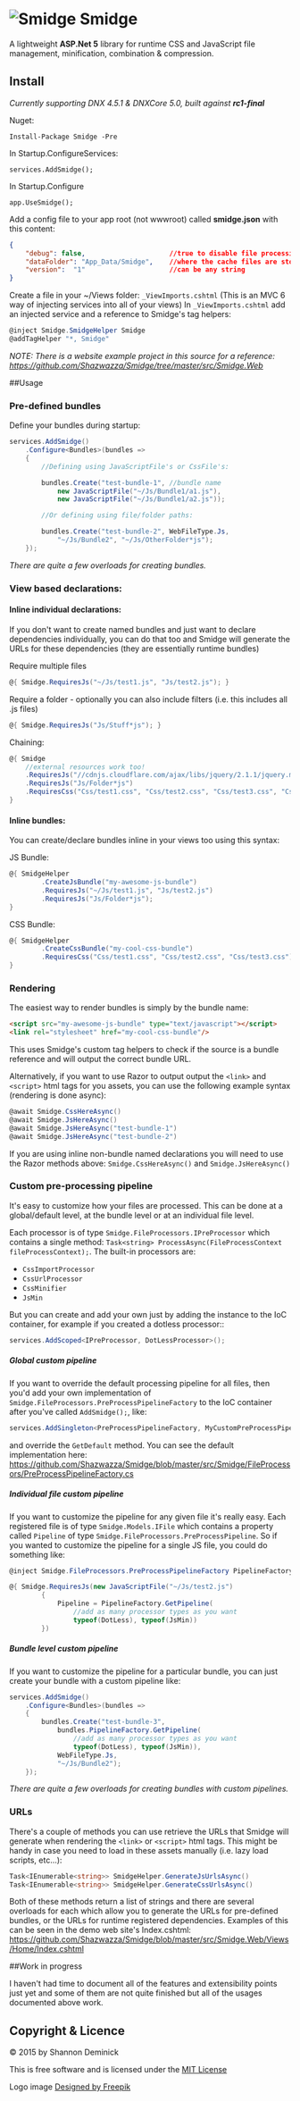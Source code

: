 ![Smidge](assets/logosmall.png?raw=true) Smidge
======

A lightweight **ASP.Net 5** library for runtime CSS and JavaScript file management, minification, combination & compression. 

## Install

_Currently supporting DNX 4.5.1 & DNXCore 5.0, built against **rc1-final**_

Nuget:

    Install-Package Smidge -Pre

In Startup.ConfigureServices:

    services.AddSmidge();
    
In Startup.Configure

    app.UseSmidge();

Add a config file to your app root (not wwwroot) called **smidge.json** with this content:

```json
{
    "debug": false,                     //true to disable file processing
    "dataFolder": "App_Data/Smidge",    //where the cache files are stored
    "version":  "1"                     //can be any string
}
```

Create a file in your ~/Views folder:  `_ViewImports.cshtml`
(This is an MVC 6 way of injecting services into all of your views)
In `_ViewImports.cshtml` add an injected service and a reference to Smidge's tag helpers:

```csharp
@inject Smidge.SmidgeHelper Smidge
@addTagHelper "*, Smidge"
```

_NOTE: There is a website example project in this source for a reference: https://github.com/Shazwazza/Smidge/tree/master/src/Smidge.Web_

##Usage

### Pre-defined bundles

Define your bundles during startup:

```csharp
services.AddSmidge()
    .Configure<Bundles>(bundles =>
    {
        //Defining using JavaScriptFile's or CssFile's:

        bundles.Create("test-bundle-1", //bundle name
            new JavaScriptFile("~/Js/Bundle1/a1.js"),
            new JavaScriptFile("~/Js/Bundle1/a2.js"));

        //Or defining using file/folder paths:

        bundles.Create("test-bundle-2", WebFileType.Js, 
            "~/Js/Bundle2", "~/Js/OtherFolder*js");
    });
```

_There are quite a few overloads for creating bundles._

### View based declarations:

#### Inline individual declarations:

If you don't want to create named bundles and just want to declare dependencies individually, you can do that too and Smidge will generate the URLs for these dependencies (they are essentially runtime bundles)

Require multiple files

```csharp
@{ Smidge.RequiresJs("~/Js/test1.js", "Js/test2.js"); }
```

Require a folder - optionally you can also include filters (i.e. this includes all .js files)

```csharp
@{ Smidge.RequiresJs("Js/Stuff*js"); }
```

Chaining:

```csharp
@{ Smidge
    //external resources work too!
    .RequiresJs("//cdnjs.cloudflare.com/ajax/libs/jquery/2.1.1/jquery.min.js")
    .RequiresJs("Js/Folder*js")
    .RequiresCss("Css/test1.css", "Css/test2.css", "Css/test3.css", "Css/test4.css");  
}
```
    
#### Inline bundles:

You can create/declare bundles inline in your views too using this syntax:

JS Bundle:

```csharp
@{ SmidgeHelper
        .CreateJsBundle("my-awesome-js-bundle")
        .RequiresJs("~/Js/test1.js", "Js/test2.js")
        .RequiresJs("Js/Folder*js");
}
```
    
CSS Bundle:

```csharp
@{ SmidgeHelper
        .CreateCssBundle("my-cool-css-bundle")
        .RequiresCss("Css/test1.css", "Css/test2.css", "Css/test3.css");
}
```

### Rendering

The easiest way to render bundles is simply by the bundle name:

```html
<script src="my-awesome-js-bundle" type="text/javascript"></script>
<link rel="stylesheet" href="my-cool-css-bundle"/>
```
    
This uses Smidge's custom tag helpers to check if the source is a bundle reference and will output the correct bundle URL.

Alternatively, if you want to use Razor to output output the `<link>` and `<script>` html tags for you assets, you can use the following example syntax (rendering is done async):

```csharp
@await Smidge.CssHereAsync()
@await Smidge.JsHereAsync()
@await Smidge.JsHereAsync("test-bundle-1")
@await Smidge.JsHereAsync("test-bundle-2")
```
    
If you are using inline non-bundle named declarations you will need to use the Razor methods above: `Smidge.CssHereAsync()` and `Smidge.JsHereAsync()`

### Custom pre-processing pipeline

It's easy to customize how your files are processed. This can be done at a global/default level, at the bundle level or at an individual file level.

Each processor is of type `Smidge.FileProcessors.IPreProcessor` which contains a single method: `Task<string> ProcessAsync(FileProcessContext fileProcessContext);`. The built-in processors are:

* `CssImportProcessor`
* `CssUrlProcessor`
* `CssMinifier`
* `JsMin`

But you can create and add your own just by adding the instance to the IoC container, for example if you created a dotless processor::

```csharp
services.AddScoped<IPreProcessor, DotLessProcessor>();
```

##### Global custom pipeline

If you want to override the default processing pipeline for all files, then you'd add your own implementation of `Smidge.FileProcessors.PreProcessPipelineFactory` to the IoC container after you've called `AddSmidge();`, like:

```csharp
services.AddSingleton<PreProcessPipelineFactory, MyCustomPreProcessPipelineFactory>();
```

and override the `GetDefault` method. You can see the default implementation here: https://github.com/Shazwazza/Smidge/blob/master/src/Smidge/FileProcessors/PreProcessPipelineFactory.cs

##### Individual file custom pipeline 

If you want to customize the pipeline for any given file it's really easy. Each registered file is of type `Smidge.Models.IFile` which contains a property called `Pipeline` of type `Smidge.FileProcessors.PreProcessPipeline`. So if you wanted to customize the pipeline for a single JS file, you could do something like:

```csharp
@inject Smidge.FileProcessors.PreProcessPipelineFactory PipelineFactory

@{ Smidge.RequiresJs(new JavaScriptFile("~/Js/test2.js")
        {
            Pipeline = PipelineFactory.GetPipeline(
                //add as many processor types as you want
                typeof(DotLess), typeof(JsMin))
        })
```

##### Bundle level custom pipeline

If you want to customize the pipeline for a particular bundle, you can just create your bundle with a custom pipeline like:

```csharp
services.AddSmidge()
    .Configure<Bundles>(bundles =>
    {                   
        bundles.Create("test-bundle-3", 
            bundles.PipelineFactory.GetPipeline(
                //add as many processor types as you want
                typeof(DotLess), typeof(JsMin)), 
            WebFileType.Js, 
            "~/Js/Bundle2");
    });
```
        
_There are quite a few overloads for creating bundles with custom pipelines._

### URLs

There's a couple of methods you can use retrieve the URLs that Smidge will generate when rendering the `<link>` or `<script>` html tags. This might be handy in case you need to load in these assets manually (i.e. lazy load scripts, etc...):

```csharp
Task<IEnumerable<string>> SmidgeHelper.GenerateJsUrlsAsync()
Task<IEnumerable<string>> SmidgeHelper.GenerateCssUrlsAsync()
```
    
Both of these methods return a list of strings and there are several overloads for each which allow you to generate the URLs for pre-defined bundles, or the URLs for runtime registered dependencies. Examples of this can be seen in the demo web site's Index.cshtml: https://github.com/Shazwazza/Smidge/blob/master/src/Smidge.Web/Views/Home/Index.cshtml

##Work in progress

I haven't had time to document all of the features and extensibility points just yet and some of them are not quite finished but all of the usages documented above work.

## Copyright & Licence

&copy; 2015 by Shannon Deminick

This is free software and is licensed under the [MIT License](http://opensource.org/licenses/MIT)

Logo image <a href="http://www.freepik.com">Designed by Freepik</a>
